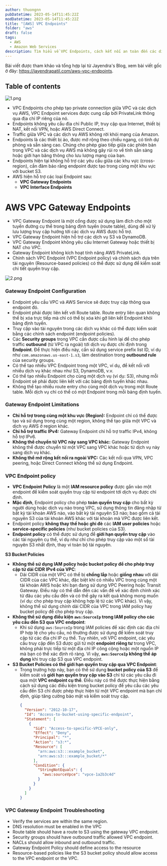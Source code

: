 ```yaml
---
author: thuongnn
pubDatetime: 2023-05-14T11:45:22Z
modDatetime: 2023-05-14T11:45:22Z
title: "[AWS] VPC Endpoints"
folder: "aws"
draft: false
tags:
  - AWS
  - Amazon Web Services
description: Tìm hiểu về VPC Endpoints, cách kết nối an toàn đến các dịch vụ AWS mà không cần Internet Gateway.
---
```


Bài viết được tham khảo và tổng hợp lại từ Jayendra's Blog, xem bài viết gốc ở đây: https://jayendrapatil.com/aws-vpc-endpoints.

## Table of contents

![1.png](@/assets/images/aws/networking/vpc-endpoints/1.png)

- VPC Endpoints cho phép tạo private connection giữa VPC và các dịch vụ AWS, VPC Endpoint services được cung cấp bởi PrivateLink thông qua địa chỉ IP riêng của nó.
- Endpoints không yêu cầu địa chỉ Public IP, truy cập qua Internet, thiết bị NAT, kết nối VPN, hoặc AWS Direct Connect.
- Traffic giữa VPC và các dịch vụ AWS không rời khỏi mạng của Amazon.
- Endpoints là các thiết bị ảo, được mở rộng theo chiều ngang, có tính dự phòng và sẵn sàng cao. Chúng cho phép giao tiếp giữa các phiên bản trong VPC và các dịch vụ AWS mà không gây rủi ro về tính sẵn sàng hoặc giới hạn băng thông cho lưu lượng mạng của bạn.
- Endpoints hiện tại không hỗ trợ các yêu cầu giữa các khu vực (cross-region), cần đảm bảo rằng endpoint được tạo trong cùng một khu vực với bucket S3.
- AWS hiện hỗ trợ các loại Endpoint sau:
  - **VPC Gateway Endpoints**
  - **VPC Interface Endpoints**

# AWS VPC Gateway Endpoints

- VPC Gateway Endpoint là một cổng được sử dụng làm đích cho một tuyến đường cụ thể trong bảng định tuyến (route table), dùng để xử lý lưu lượng truy cập hướng tới các dịch vụ AWS được hỗ trợ.
- VPC Gateway Endpoint hiện hỗ trợ các dịch vụ S3 và DynamoDB.
- VPC Gateway Endpoint không yêu cầu Internet Gateway hoặc thiết bị NAT cho VPC.
- Gateway Endpoint không kích hoạt tính năng AWS PrivateLink.
- Chính sách VPC Endpoint (VPC Endpoint policy) và chính sách dựa trên tài nguyên (Resource-based policies) có thể được sử dụng để kiểm soát chi tiết quyền truy cập.

![2.png](@/assets/images/aws/networking/vpc-endpoints/2.png)

### **Gateway Endpoint Configuration**

- Endpoint yêu cầu VPC và AWS Service sẽ được truy cập thông qua endpoint đó.
- Endpoint phải được liên kết với Route table. Route entry liên quan không thể bị xóa trực tiếp mà chỉ có thể bị xóa khi gỡ liên kết Endpoint khỏi bảng định tuyến.
- Truy cập vào tài nguyên trong các dịch vụ khác có thể được kiểm soát bằng các chính sách endpoint (endpoint policies).
- Các **Security groups** trong VPC cần được cấu hình lại để cho phép traffic **outbound** (từ VPC ra ngoài) tới dịch vụ được chỉ định trong **Endpoint**. Để thực hiện điều này, cần sử dụng service prefix list ID, ví dụ như `com.amazonaws.us-east-1.s3`, làm destination trong **outbound rule** của security groups.
- Có thể tạo nhiều VPC Endpoint trong một VPC, ví dụ, để kết nối với nhiều dịch vụ khác nhau như S3, DynamoDB, v.v.
- Có thể tạo nhiều Endpoint cho cùng một dịch vụ (ví dụ: S3), nhưng mỗi Endpoint sẽ phải được liên kết với các bảng định tuyến khác nhau.
- Không thể tạo nhiều route entry cho cùng một dịch vụ trong một Route table. Mỗi dịch vụ chỉ có thể có một Endpoint trong mỗi bảng định tuyến.

### Gateway Endpoint Limitations

- **Chỉ hỗ trợ trong cùng một khu vực (Region):** Endpoint chỉ có thể được tạo và sử dụng trong cùng một region, không thể tạo giữa một VPC và dịch vụ AWS ở region khác.
- **Chỉ hỗ trợ traffic IPv4:** Gateway Endpoint chỉ hỗ trợ traffic IPv4, không hỗ trợ IPv6.
- **Không thể chuyển từ VPC này sang VPC khác:** Gateway Endpoint không thể được chuyển từ một VPC sang VPC khác hoặc từ dịch vụ này sang dịch vụ khác.
- **Không thể mở rộng kết nối ra ngoài VPC:** Các kết nối qua VPN, VPC peering, hoặc Direct Connect không thể sử dụng Endpoint.

### **VPC Endpoint policy**

- **VPC Endpoint Policy** là một **IAM resource policy** được gắn vào một endpoint để kiểm soát quyền truy cập từ endpoint tới dịch vụ được chỉ định.
- **Mặc định**, Endpoint policy cho phép **toàn quyền truy cập** cho bất kỳ người dùng hoặc dịch vụ nào trong VPC, sử dụng thông tin đăng nhập từ bất kỳ tài khoản AWS nào, vào bất kỳ tài nguyên S3 nào; bao gồm cả tài nguyên S3 của tài khoản AWS khác với tài khoản mà VPC được liên kết.
- Endpoint policy **không thay thế hoặc ghi đè** các **IAM user policies** hoặc **service-specific policies** (như bucket policies của S3).
- **Endpoint policy** có thể được sử dụng để **giới hạn quyền truy cập** vào các tài nguyên cụ thể, ví dụ như chỉ cho phép truy cập vào một số tài nguyên S3 nhất định, thay vì toàn bộ tài nguyên.

**S3 Bucket Policies**

- **Không thể sử dụng IAM policy hoặc bucket policy để cho phép truy cập từ dải CIDR IPv4 của VPC**:
  - Dải CIDR của một VPC có thể bị **chồng lắp** hoặc **giống nhau** với dải CIDR của các VPC khác, đặc biệt khi có nhiều VPC trong cùng một tài khoản AWS hoặc khi bạn đang sử dụng VPC Peering hoặc Transit Gateway. Điều này có thể dẫn đến các vấn đề về xác định chính xác từ đâu các yêu cầu đến và có thể gây ra kết quả không mong muốn (ví dụ: cho phép truy cập không hợp lệ từ các VPC khác). Vì vậy, không thể sử dụng chính dải CIDR của VPC trong IAM policy hay bucket policy để cho phép truy cập.
- **Không thể sử dụng điều kiện `aws:SourceIp` trong IAM policy cho các yêu cầu đến S3 qua VPC endpoint**:
  - Khi sử dụng `aws:SourceIp` trong IAM policies để xác định các địa chỉ IP hợp lệ cho yêu cầu, nó thường được sử dụng để kiểm soát truy cập từ các địa chỉ IP cụ thể. Tuy nhiên, với VPC endpoint, các yêu cầu truy cập đến S3 được gửi từ một **endpoint riêng tư** trong VPC, không phải trực tiếp từ một địa chỉ IP công cộng hoặc một nguồn IP mà bạn có thể xác định rõ ràng. Vì vậy, **`aws:SourceIp` không thể áp dụng** khi truy cập S3 qua VPC endpoint.
- **S3 Bucket Policies có thể giới hạn quyền truy cập qua VPC Endpoint**:
  - Trong trường hợp này, bạn có thể sử dụng **bucket policy của S3** để kiểm soát và **giới hạn quyền truy cập vào S3** chỉ từ các yêu cầu đi qua một **VPC endpoint cụ thể**. Điều này có thể được thực hiện bằng cách sử dụng các điều kiện trong bucket policy để yêu cầu các yêu cầu đến S3 chỉ được phép thực hiện từ một VPC endpoint mà bạn chỉ định, giúp tăng cường bảo mật và kiểm soát truy cập.
    ```json
    {
      "Version": "2012-10-17",
      "Id": "Access-to-bucket-using-specific-endpoint",
      "Statement": [
        {
          "Sid": "Access-to-specific-VPCE-only",
          "Effect": "Deny",
          "Principal": "*",
          "Action": "s3:*",
          "Resource": [
            "arn:aws:s3:::example_bucket",
            "arn:aws:s3:::example_bucket/*"
          ],
          "Condition": {
            "StringNotEquals": {
              "aws:sourceVpce": "vpce-1a2b3c4d"
            }
          }
        }
      ]
    }
    ```

### VPC Gateway Endpoint Troubleshooting

- Verify the services are within the same region.
- DNS resolution must be enabled in the VPC
- Route table should have a route to S3 using the gateway VPC endpoint.
- Security groups should have outbound traffic allowed VPC endpoint.
- NACLs should allow inbound and outbound traffic.
- Gateway Endpoint Policy should define access to the resource
- Resource-based policies like the S3 bucket policy should allow access to the VPC endpoint or the VPC.
